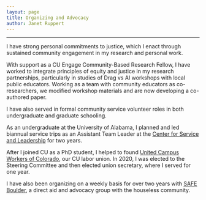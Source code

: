 ```yaml
---
layout: page
title: Organizing and Advocacy
author: Janet Ruppert
---
```



---
I have strong personal commitments to justice, which I enact through sustained community engagement in my research and personal work. 

With support as a CU Engage Community-Based Research Fellow, I have worked to integrate principles of equity and justice in my research partnerships, particularly in studies of Drag vs AI workshops with local public educators. Working as a team with community educators as co-researchers, we modified workshop materials and are now developing a co-authored paper.  

I have also served in formal community service volunteer roles in both undergraduate and graduate schooling. 

As an undergraduate at the University of Alabama, I planned and led biannual service trips as an Assistant Team Leader at the [Center for Service and Leadership](https://leadandserve.sa.ua.edu/) for two years. 

After I joined CU as a PhD student, I helped to found [United Campus Workers of Colorado](https://www.ucwcolorado.org/), our CU labor union. In 2020, I was elected to the Steering Committee and then elected union secretary, where I served for one year. 

I have also been organizing on a weekly basis for over two years with [SAFE Boulder](https://safeboulder.org/), a direct aid and advocacy group with the houseless community.